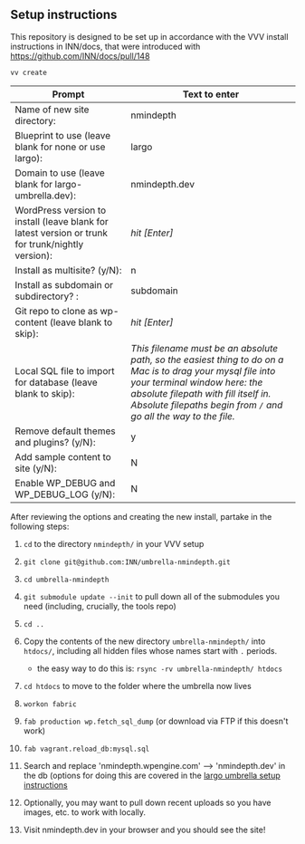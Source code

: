 ## Setup instructions

This repository is designed to be set up in accordance with the VVV install instructions in INN/docs, that were introduced with https://github.com/INN/docs/pull/148


```
vv create
```

Prompt | Text to enter 
------------ | -------------
Name of new site directory: | nmindepth
Blueprint to use (leave blank for none or use largo): | largo
Domain to use (leave blank for largo-umbrella.dev): | nmindepth.dev
WordPress version to install (leave blank for latest version or trunk for trunk/nightly version): | *hit [Enter]*
Install as multisite? (y/N): | n
Install as subdomain or subdirectory? : | subdomain
Git repo to clone as wp-content (leave blank to skip): | *hit [Enter]*
Local SQL file to import for database (leave blank to skip): | *This filename must be an absolute path, so the easiest thing to do on a Mac is to drag your mysql file into your terminal window here: the absolute filepath with fill itself in. Absolute filepaths begin from `/` and go all the way to the file.*
Remove default themes and plugins? (y/N): | y
Add sample content to site (y/N): | N
Enable WP_DEBUG and WP_DEBUG_LOG (y/N): | N

After reviewing the options and creating the new install, partake in the following steps:

1. `cd` to the directory `nmindepth/` in your VVV setup
2. `git clone git@github.com:INN/umbrella-nmindepth.git`
3. `cd umbrella-nmindepth`
4. `git submodule update --init` to pull down all of the submodules you need (including, crucially, the tools repo)
5. `cd ..`

6. Copy the contents of the new directory `umbrella-nmindepth/` into `htdocs/`, including all hidden files whose names start with `.` periods.
	- the easy way to do this is: `rsync -rv umbrella-nmindepth/ htdocs`
7. `cd htdocs` to move to the folder where the umbrella now lives
8. `workon fabric`
9. `fab production wp.fetch_sql_dump` (or download via FTP if this doesn't work)
10. `fab vagrant.reload_db:mysql.sql`
11. Search and replace 'nmindepth.wpengine.com' --> 'nmindepth.dev' in the db (options for doing this are covered in the [largo umbrella setup instructions](https://github.com/INN/docs/blob/master/projects/largo/umbrella-setup.md)
12. Optionally, you may want to pull down recent uploads so you have images, etc. to work with locally.
13. Visit nmindepth.dev in your browser and you should see the site!

